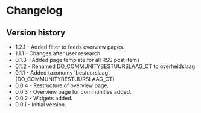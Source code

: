 # Changelog

## Version history
* 1.2.1 - Added filter to feeds overview pages.
* 1.1.1 - Changes after user research.
* 0.1.3 - Added page template for all RSS post items
* 0.1.2 - Renamed DO_COMMUNITYBESTUURSLAAG_CT to overheidslaag
* 0.1.1 - Added taxonomy 'bestuurslaag' (DO_COMMUNITYBESTUURSLAAG_CT)
* 0.0.4 - Restructure of overview page.
* 0.0.3 - Overview page for communities added.
* 0.0.2 - Widgets added.
* 0.0.1 - Initial version.
